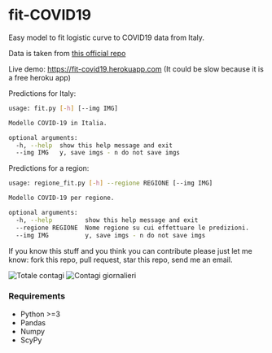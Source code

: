 # fit-COVID19
Easy model to fit logistic curve to COVID19 data from Italy.

Data is taken from [this official repo](https://github.com/pcm-dpc/COVID-19)

Live demo: https://fit-covid19.herokuapp.com
(It could be slow because it is a free heroku app)

Predictions for Italy:
```bash
usage: fit.py [-h] [--img IMG]

Modello COVID-19 in Italia.

optional arguments:
  -h, --help  show this help message and exit
  --img IMG   y, save imgs - n do not save imgs
 ```

Predictions for a region:
```bash
usage: regione_fit.py [-h] --regione REGIONE [--img IMG]

Modello COVID-19 per regione.

optional arguments:
  -h, --help         show this help message and exit
  --regione REGIONE  Nome regione su cui effettuare le predizioni.
  --img IMG          y, save imgs - n do not save imgs
```

If you know this stuff and you think you can contribute please just let me know: fork this repo, pull request, star this repo, send me an email.

![Totale contagi](https://fit-covid19.herokuapp.com/imgs/Contagi.png?r=true "Totale contagi")
![Contagi giornalieri](https://fit-covid19.herokuapp.com/imgs/Nuovi%20Contagiati.png?r=true "Contagi giornalieri")

### Requirements
- Python >=3
- Pandas
- Numpy
- ScyPy
